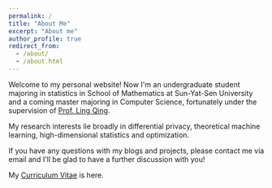 ```yaml
---
permalink: /
title: "About Me"
excerpt: "About me"
author_profile: true
redirect_from: 
  - /about/
  - /about.html
---
```


Welcome to my personal website! Now I'm an undergraduate student majoring in statistics in School of Mathematics at Sun-Yat-Sen University and a coming master majoring in Computer Science, fortunately under the supervision of [Prof. Ling Qing](http://home.ustc.edu.cn/~qingling/).

My research interests lie broadly in differential privacy, theoretical machine learning, high-dimensional statistics and optimization.

If you have any questions with my blogs and projects, please contact me via email and I'll be glad to have a further discussion with you!

My [Curriculum Vitae](https://github.com/Forshining/forshining.github.io/files/11175649/SYSU_CV_Zihui_Weng.pdf) is here.
